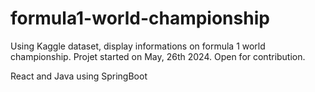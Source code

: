 # formula1-world-championship
Using Kaggle dataset, display informations on formula 1 world championship. Projet started on May, 26th 2024.
Open for contribution.

React and Java using SpringBoot
